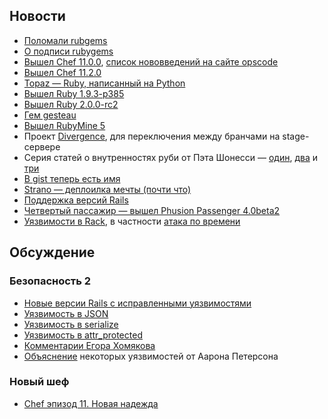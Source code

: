 ## Новости

* [Поломали rubgems](https://status.heroku.com/incidents/489)
* [О подписи rubygems](http://tonyarcieri.com/lets-figure-out-a-way-to-start-signing-rubygems)
* [Вышел Chef 11.0.0](https://github.com/opscode/chef/), [список нововведений на сайте opscode](http://wiki.opscode.com/display/chef/Breaking+Changes+in+Chef+11)
* [Вышел Chef 11.2.0](http://www.opscode.com/blog/2013/02/07/chef-client-11-2-0-10-20-0-released/)
* [Topaz — Ruby, написанный на Python](http://docs.topazruby.com/en/latest/blog/announcing-topaz/)
* [Вышел Ruby 1.9.3-p385](http://www.ruby-lang.org/en/news/2013/02/06/ruby-1-9-3-p385-is-released/)
* [Вышел Ruby 2.0.0-rc2](http://www.ruby-lang.org/en/news/2013/02/08/ruby-2-0-0-rc2-is-released/)
* [Гем gesteau](http://gusteau.gs/)
* [Вышел RubyMine 5](http://www.jetbrains.com/ruby/whatsnew/)
* Проект [Divergence](http://cosmos.layervault.com/divergence.html), для переключения между бранчами на stage-сервере
* Серия статей о внутренностях руби от Пэта Шонесси —
  [один](http://patshaughnessy.net/2013/1/23/ruby-mri-source-code-idioms-1-accessing-data-via-macros),
  [два](http://patshaughnessy.net/2013/1/31/ruby-mri-source-code-idioms-2-c-that-resembles-ruby) и
  [три](http://patshaughnessy.net/2013/2/8/ruby-mri-source-code-idioms-3-embedded-objects)
* [В gist теперь есть имя](https://github.com/blog/1406-namespaced-gists)
* [Strano — деплоилка мечты (почти что)](https://github.com/express42/strano)
* [Поддержка версий Rails](http://blog.steveklabnik.com/posts/2013-02-11-ruby-on-rails-maintenance-policy)
* [Четвертый пассажир — вышел Phusion Passenger 4.0beta2](http://blog.phusion.nl/2013/01/24/phusion-passenger-4-0-beta-2-syscall-failure-simulation-framework-focus-on-stability/)
* [Уязвимости в Rack](http://rack.github.com/), в частности [атака по времени](http://en.wikipedia.org/wiki/Timing_attack)

## Обсуждение

### Безопасность 2
* [Новые версии Rails с исправленными
  уязвимостями](http://weblog.rubyonrails.org/2013/2/11/SEC-ANN-Rails-3-2-12-3-1-11-and-2-3-17-have-been-released/)
* [Уязвимость в JSON](https://groups.google.com/forum/?fromgroups=#!topic/rubyonrails-security/4_YvCpLzL58)
* [Уязвимость в serialize](https://groups.google.com/forum/?fromgroups=#!topic/rubyonrails-security/KtmwSbEpzrU)
* [Уязвимость в attr_protected](https://groups.google.com/forum/?fromgroups=#!topic/rubyonrails-security/AFBKNY7VSH8)
* [Комментарии Егора Хомякова](http://homakov.blogspot.ru/2013/02/rails-vulnerabilities-learning-lesson.html)
* [Объяснение](http://tenderlovemaking.com/2013/02/06/yaml-f7u12.html) некоторых уязвимостей от Аарона Петерсона

### Новый шеф
* [Chef эпизод 11. Новая надежда](http://express42.com/blog/2013-02-07-chef-new-hope.html)
